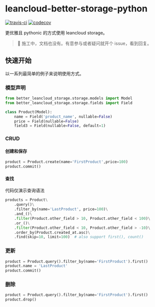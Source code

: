 # leancloud-better-storage-python

[![travis-ci](https://www.travis-ci.com/nnnewb/leancloud-better-storage-python.svg?branch=master)](https://www.travis-ci.com/nnnewb/leancloud-better-storage-python)
[![codecov](https://codecov.io/gh/nnnewb/leancloud-better-storage-python/branch/master/graph/badge.svg)](https://codecov.io/gh/nnnewb/leancloud-better-storage-python)

更优雅且 pythonic 的方式使用 leancloud storage。

> :construction: 施工中，文档也没有。有意参与或者疑问就开个 issue，看到回复。

## 快速开始

以一系列最简单的例子来说明使用方式。

### 模型声明

```python
from better_leancloud_storage.storage.models import Model
from better_leancloud_storage.storage.fields import Field

class Product(Model):
    name = Field('product_name', nullable=False)
    price = Field(nullable=False)
    field3 = Field(nullable=False, default=1)
```

### CRUD

#### 创建和保存

```python
product = Product.create(name='FirstProduct',price=100)
product.commit()
```

#### 查找

代码仅演示查询语法

```python
products = Product\
    .query()\
    .filter_by(name='LastProduct', price=100)\
    .and_()\
    .filter(Product.other_field > 10, Product.other_field < 100)\
    .or_()\
    .filter(Product.other_field < 10, Product.other_field > -10)\
    .order_by(Product.created_at.asc)\
    .find(skip=10, limit=100)  # also support first(), count()
```

### 更新

```python
product = Product.query().filter_by(name='FirstProduct').first()
product.name = 'LastProduct'
product.commit()
```

### 删除

```python
product = Product.query().filter_by(name='FirstProduct').first()
product.drop()
```
